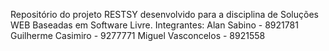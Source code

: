Repositório do projeto RESTSY desenvolvido para a disciplina de Soluções WEB Baseadas em Software Livre.
Integrantes:
Alan Sabino - 8921781
Guilherme Casimiro - 9277771
Miguel Vasconcelos - 8921558

